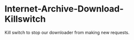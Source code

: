 # Internet-Archive-Download-Killswitch
Kill switch to stop our downloader from making new requests.
